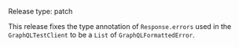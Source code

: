 Release type: patch

This release fixes the type annotation of `Response.errors` used in the `GraphQLTestClient` to be a `List` of `GraphQLFormattedError`.
